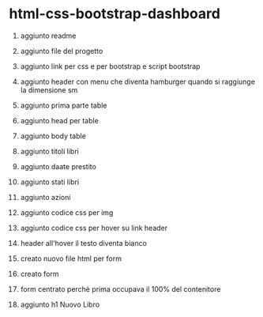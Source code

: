 html-css-bootstrap-dashboard
===

1. aggiunto readme

2. aggiunto file del progetto 

3. aggiunto link per css e per bootstrap e script bootstrap

4. aggiunto header con menu che diventa hamburger quando si raggiunge la dimensione sm

5. aggiunto prima parte table

6. aggiunto head per table

7. aggiunto body table 

8. aggiunto titoli libri

9. aggiunto daate prestito 

10. aggiunto stati libri

11. aggiunto azioni

12. aggiunto codice css per img

13. aggiunto codice css per hover su link header

14. header all'hover il testo diventa bianco

15. creato nuovo file html per form

16. creato form

17. form centrato perchè prima occupava il 100% del contenitore

18. aggiunto h1 Nuovo Libro 